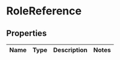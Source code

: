 

# RoleReference

## Properties

Name | Type | Description | Notes
------------ | ------------- | ------------- | -------------



